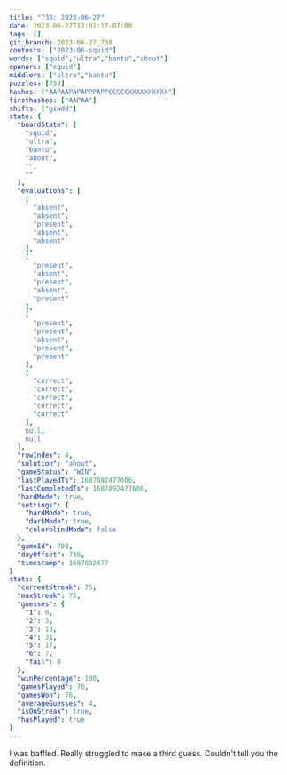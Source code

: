 ```yaml
---
title: "738: 2023-06-27"
date: 2023-06-27T12:01:17-07:00
tags: []
git_branch: 2023-06-27_738
contests: ["2023-06-squid"]
words: ["squid","ultra","bantu","about"]
openers: ["squid"]
middlers: ["ultra","bantu"]
puzzles: [738]
hashes: ["AAPAAPAPAPPPAPPCCCCCXXXXXXXXXX"]
firsthashes: ["AAPAA"]
shifts: ["giwdd"]
state: {
  "boardState": [
    "squid",
    "ultra",
    "bantu",
    "about",
    "",
    ""
  ],
  "evaluations": [
    [
      "absent",
      "absent",
      "present",
      "absent",
      "absent"
    ],
    [
      "present",
      "absent",
      "present",
      "absent",
      "present"
    ],
    [
      "present",
      "present",
      "absent",
      "present",
      "present"
    ],
    [
      "correct",
      "correct",
      "correct",
      "correct",
      "correct"
    ],
    null,
    null
  ],
  "rowIndex": 4,
  "solution": "about",
  "gameStatus": "WIN",
  "lastPlayedTs": 1687892477606,
  "lastCompletedTs": 1687892477606,
  "hardMode": true,
  "settings": {
    "hardMode": true,
    "darkMode": true,
    "colorblindMode": false
  },
  "gameId": 703,
  "dayOffset": 738,
  "timestamp": 1687892477
}
stats: {
  "currentStreak": 75,
  "maxStreak": 75,
  "guesses": {
    "1": 0,
    "2": 3,
    "3": 18,
    "4": 31,
    "5": 17,
    "6": 7,
    "fail": 0
  },
  "winPercentage": 100,
  "gamesPlayed": 76,
  "gamesWon": 76,
  "averageGuesses": 4,
  "isOnStreak": true,
  "hasPlayed": true
}
---
```

<!-- more -->
I was baffled. Really struggled to make a third guess. Couldn't tell you the definition.
